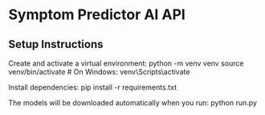 # Symptom Predictor AI API

## Setup Instructions


Create and activate a virtual environment:
python -m venv venv
source venv/bin/activate  # On Windows: venv\Scripts\activate

Install dependencies:
pip install -r requirements.txt

The models will be downloaded automatically when you run:
python run.py